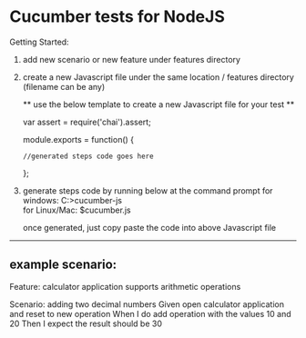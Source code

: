 # Cucumber tests for NodeJS

Getting Started:



1.  add new scenario or new feature under features directory

2.  create a new Javascript file under the same location / features directory (filename can be any)

      ** use the below template to create a new Javascript file for your test **

      var assert = require('chai').assert;

      module.exports = function() {


        //generated steps code goes here


      };


3. generate steps code by running below at the command prompt
    for windows:
      C:>cucumber-js  
    for Linux/Mac:
      $cucumber.js


    once generated, just copy paste the code into above Javascript file

---------
example scenario:
---------
Feature:  calculator application supports arithmetic operations

Scenario:  adding two decimal numbers
  Given open calculator application and reset to new operation
  When I do add operation with the values 10 and 20
  Then I expect the result should be 30
